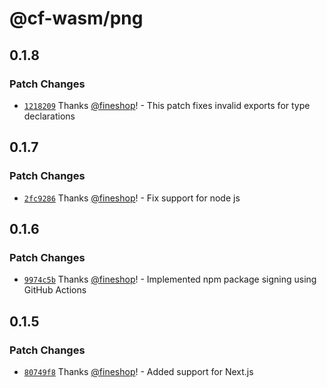 # @cf-wasm/png

## 0.1.8

### Patch Changes

- [`1218209`](https://github.com/fineshopdesign/cf-wasm/commit/12182097289df26d4b653af80b447db2a0a58b30) Thanks [@fineshop](https://github.com/fineshop)! - This patch fixes invalid exports for type declarations

## 0.1.7

### Patch Changes

- [`2fc9286`](https://github.com/fineshopdesign/cf-wasm/commit/2fc92860d612421444a87bff3334da68870a16aa) Thanks [@fineshop](https://github.com/fineshop)! - Fix support for node js

## 0.1.6

### Patch Changes

- [`9974c5b`](https://github.com/fineshopdesign/cf-wasm/commit/9974c5b4366c7fd882e6b10545305b1ddb01fb9a) Thanks [@fineshop](https://github.com/fineshop)! - Implemented npm package signing using GitHub Actions

## 0.1.5

### Patch Changes

- [`80749f8`](https://github.com/fineshopdesign/cf-wasm/commit/80749f87e08f5399328a6a8454ddee6d469bde2f) Thanks [@fineshop](https://github.com/fineshop)! - Added support for Next.js
